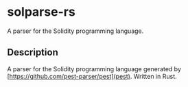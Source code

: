 # solparse-rs
A parser for the Solidity programming language.
 
## Description
A parser for the Solidity programming language generated by [https://github.com/pest-parser/pest](pest). Written in Rust.
